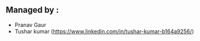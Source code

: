 ##  Managed by :
   - Pranav Gaur
   - Tushar kumar (https://www.linkedin.com/in/tushar-kumar-b164a9256/)